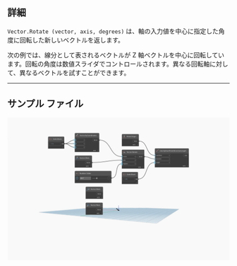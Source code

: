 ## 詳細
`Vector.Rotate (vector, axis, degrees)` は、軸の入力値を中心に指定した角度に回転した新しいベクトルを返します。

次の例では、線分として表されるベクトルが Z 軸ベクトルを中心に回転しています。回転の角度は数値スライダでコントロールされます。異なる回転軸に対して、異なるベクトルを試すことができます。
___
## サンプル ファイル

![Vector.Rotate](./Autodesk.DesignScript.Geometry.Vector.Rotate(vector,%20axis,%20degrees)_img.jpg)
